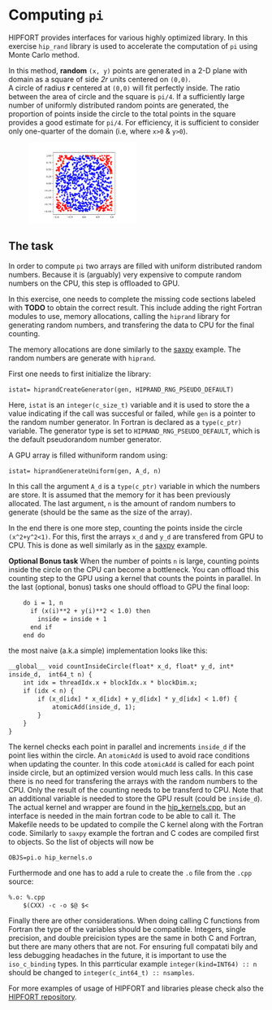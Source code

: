 # Computing `pi`

HIPFORT provides interfaces for various highly optimized library. In this exercise `hip_rand` library is used to accelerate the computation of `pi` using Monte Carlo method. 

In this method, **random** `(x, y)` points are generated in a 2-D plane with domain as a square of side *2r* units centered on `(0,0)`.  
A circle of radius **r** centered at `(0,0)` will fit perfectly inside. The ratio between the area of circle and the square is `pi/4`. If a sufficiently large number of uniformly distributed random points are generated, the proportion of points inside the circle to the total points in the square provides a good estimate for `pi/4`. For efficiency, it is sufficient to consider only one-quarter of the domain  (i.e, where  `x>0` & `y>0`).

<figure>
  <img src="img/pi_MC.png" width="50%" alt="Pi Monte Carlo">
  <figcaption> </figcaption>
</figure>


## The task

In order to compute `pi` two arrays are filled with uniform distributed random numbers. Because it is (arguably) very expensive to compute random numbers on the CPU, this step is offloaded to GPU. 

In this exercise, one needs to complete the missing code sections labeled with **TODO** to obtain the correct result. This include adding the right Fortran modules to use, memory allocations, calling the `hiprand` library for generating random numbers, and transfering the data to CPU for the final counting. 

The memory allocations are done similarly to the [saxpy](../saxpy/hip) example. The random numbers are generate with `hiprand`. 

First one needs to first initialize the library:
```
istat= hiprandCreateGenerator(gen, HIPRAND_RNG_PSEUDO_DEFAULT)
```
Here, `istat` is an `integer(c_size_t)` variable and it is used to store the a value indicating if the call was succesful or failed, while `gen` is a pointer to the random number generator. In Fortran is declared as a `type(c_ptr)` variable. The generator type is set to `HIPRAND_RNG_PSEUDO_DEFAULT`, which is the default pseudorandom number generator.

A GPU array is filled withuniform random using:
```
istat= hiprandGenerateUniform(gen, A_d, n)
```
In this call the argument `A_d` is a `type(c_ptr)` variable in which the numbers are store. It is assumed that the memory for it has been previously allocated. The last argument, `n` is the amount of random numbers to generate (should be the same as the size of the array). 

In the end there is one more step, counting the points inside the circle `(x^2+y^2<1)`. For this, first the arrays `x_d` and `y_d` are transfered from GPU to CPU. This is done as well similarly as in  the [saxpy](../saxpy/hip) example.

**Optional Bonus task** When the number of points `n` is large, counting points inside the circle on the CPU can become a bottleneck. You can offload this counting step to the GPU using a kernel that counts the points in parallel. 
In the last (optional, bonus) tasks one should offload to GPU the final loop:
```
    do i = 1, n
      if (x(i)**2 + y(i)**2 < 1.0) then
        inside = inside + 1
      end if
    end do
```
the most naive (a.k.a simple) implementation looks like this:
```
__global__ void countInsideCircle(float* x_d, float* y_d, int* inside_d,  int64_t n) {
    int idx = threadIdx.x + blockIdx.x * blockDim.x;
    if (idx < n) {
        if (x_d[idx] * x_d[idx] + y_d[idx] * y_d[idx] < 1.0f) {
            atomicAdd(inside_d, 1);
        }
    }
}
```
The kernel checks each point in parallel and increments `inside_d` if the point lies within the circle. An `atomicAdd` is used to avoid race conditions when updating the counter. In this code `atomicAdd` is called for each point inside circle, but an optimized version would much less calls. 
In this case there is no need for transfering the arrays with the random numbers to the CPU. Only the result of the counting needs to be transferd to CPU. 
Note that an additional variable is needed to store the GPU result (could be `inside_d`).
The actual kernel and wrapper are found in the [hip_kernels.cpp](hip_kernels.cpp), but an interface is needed in the main fortran code to be able to call it. The Makefile needs to be updated to compile the C kernel along with the Fortran code. Similarly to `saxpy` example the fortran and C codes are compiled first to objects. So the list of objects will  now be 
```
OBJS=pi.o hip_kernels.o
```
Furthermode and one has to add a rule  to create the `.o` file from the `.cpp` source:
```
%.o: %.cpp
	$(CXX) -c -o $@ $<
```
Finally there are other considerations. When doing calling C functions from Fortran the type of the variables should be compatible. Integers, single precision, and double preicision types are the same in both C and Fortran, but there are many others that are not. For ensuring full compatati bily and less debugging headaches in the future, it is important to use the `iso_c_binding` types. In this parrticular example `integer(kind=INT64) :: n` should be changed to `integer(c_int64_t) :: nsamples`.

For more examples of usage of HIPFORT and libraries please check also the [HIPFORT repository](https://github.com/ROCmSoftwarePlatform/hipfort/tree/develop/test).
